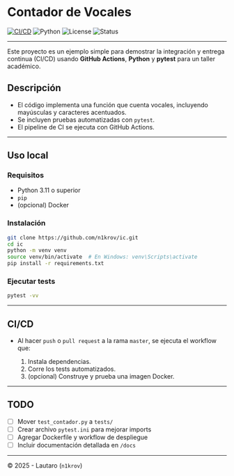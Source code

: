 # Contador de Vocales

[![CI/CD](https://github.com/n1krov/ic/actions/workflows/ci.yml/badge.svg?branch=master)](https://github.com/n1krov/ic/actions/workflows/ci.yml)
![Python](https://img.shields.io/badge/python-3.11%2B-blue)
![License](https://img.shields.io/github/license/n1krov/ic)
![Status](https://img.shields.io/badge/status-active-brightgreen)

---

Este proyecto es un ejemplo simple para demostrar la integración y entrega continua (CI/CD) usando **GitHub Actions**, **Python** y **pytest** para un taller académico.

## Descripción

- El código implementa una función que cuenta vocales, incluyendo mayúsculas y caracteres acentuados.
- Se incluyen pruebas automatizadas con `pytest`.
- El pipeline de CI se ejecuta con GitHub Actions.

---

## Uso local

### Requisitos

- Python 3.11 o superior
- `pip`
- (opcional) Docker

### Instalación

```bash
git clone https://github.com/n1krov/ic.git
cd ic
python -m venv venv
source venv/bin/activate  # En Windows: venv\Scripts\activate
pip install -r requirements.txt
````

### Ejecutar tests

```bash
pytest -vv
```

---

## CI/CD

* Al hacer `push` o `pull request` a la rama `master`, se ejecuta el workflow que:

  1. Instala dependencias.
  2. Corre los tests automatizados.
  3. (opcional) Construye y prueba una imagen Docker.

---

## TODO

* [ ] Mover `test_contador.py` a `tests/`
* [ ] Crear archivo `pytest.ini` para mejorar imports
* [ ] Agregar Dockerfile y workflow de despliegue
* [ ] Incluir documentación detallada en `/docs`

---

© 2025 - Lautaro (`n1krov`)

